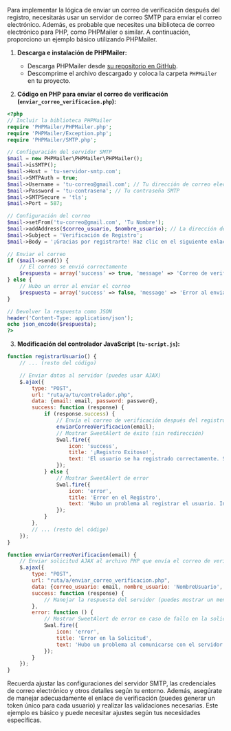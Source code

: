 Para implementar la lógica de enviar un correo de verificación después del registro, necesitarás usar un servidor de correo SMTP para enviar el correo electrónico. Además, es probable que necesites una biblioteca de correo electrónico para PHP, como PHPMailer o similar. A continuación, proporciono un ejemplo básico utilizando PHPMailer.

1. **Descarga e instalación de PHPMailer:**
   - Descarga PHPMailer desde [su repositorio en GitHub](https://github.com/PHPMailer/PHPMailer).
   - Descomprime el archivo descargado y coloca la carpeta `PHPMailer` en tu proyecto.

2. **Código en PHP para enviar el correo de verificación (`enviar_correo_verificacion.php`):**

```php
<?php
// Incluir la biblioteca PHPMailer
require 'PHPMailer/PHPMailer.php';
require 'PHPMailer/Exception.php';
require 'PHPMailer/SMTP.php';

// Configuración del servidor SMTP
$mail = new PHPMailer\PHPMailer\PHPMailer();
$mail->isSMTP();
$mail->Host = 'tu-servidor-smtp.com';
$mail->SMTPAuth = true;
$mail->Username = 'tu-correo@gmail.com'; // Tu dirección de correo electrónico SMTP
$mail->Password = 'tu-contrasena'; // Tu contraseña SMTP
$mail->SMTPSecure = 'tls';
$mail->Port = 587;

// Configuración del correo
$mail->setFrom('tu-correo@gmail.com', 'Tu Nombre');
$mail->addAddress($correo_usuario, $nombre_usuario); // La dirección de correo del usuario registrado
$mail->Subject = 'Verificación de Registro';
$mail->Body = '¡Gracias por registrarte! Haz clic en el siguiente enlace para verificar tu cuenta: ' . $enlace_verificacion;

// Enviar el correo
if ($mail->send()) {
    // El correo se envió correctamente
    $respuesta = array('success' => true, 'message' => 'Correo de verificación enviado con éxito.');
} else {
    // Hubo un error al enviar el correo
    $respuesta = array('success' => false, 'message' => 'Error al enviar el correo de verificación: ' . $mail->ErrorInfo);
}

// Devolver la respuesta como JSON
header('Content-Type: application/json');
echo json_encode($respuesta);
?>
```

3. **Modificación del controlador JavaScript (`tu-script.js`):**

```javascript
function registrarUsuario() {
    // ... (resto del código)

    // Enviar datos al servidor (puedes usar AJAX)
    $.ajax({
        type: "POST",
        url: "ruta/a/tu/controlador.php",
        data: {email: email, password: password},
        success: function (response) {
            if (response.success) {
                // Envía el correo de verificación después del registro exitoso
                enviarCorreoVerificacion(email);
                // Mostrar SweetAlert de éxito (sin redirección)
                Swal.fire({
                    icon: 'success',
                    title: '¡Registro Exitoso!',
                    text: 'El usuario se ha registrado correctamente. Se ha enviado un correo de verificación.',
                });
            } else {
                // Mostrar SweetAlert de error
                Swal.fire({
                    icon: 'error',
                    title: 'Error en el Registro',
                    text: 'Hubo un problema al registrar el usuario. Inténtalo de nuevo.',
                });
            }
        },
        // ... (resto del código)
    });
}

function enviarCorreoVerificacion(email) {
    // Enviar solicitud AJAX al archivo PHP que envía el correo de verificación
    $.ajax({
        type: "POST",
        url: "ruta/a/enviar_correo_verificacion.php",
        data: {correo_usuario: email, nombre_usuario: 'NombreUsuario', enlace_verificacion: 'enlace_de_verificacion'},
        success: function (response) {
            // Manejar la respuesta del servidor (puedes mostrar un mensaje en la consola o realizar otras acciones si es necesario)
        },
        error: function () {
            // Mostrar SweetAlert de error en caso de fallo en la solicitud AJAX
            Swal.fire({
                icon: 'error',
                title: 'Error en la Solicitud',
                text: 'Hubo un problema al comunicarse con el servidor para enviar el correo de verificación.',
            });
        }
    });
}
```

Recuerda ajustar las configuraciones del servidor SMTP, las credenciales de correo electrónico y otros detalles según tu entorno. Además, asegúrate de manejar adecuadamente el enlace de verificación (puedes generar un token único para cada usuario) y realizar las validaciones necesarias. Este ejemplo es básico y puede necesitar ajustes según tus necesidades específicas.